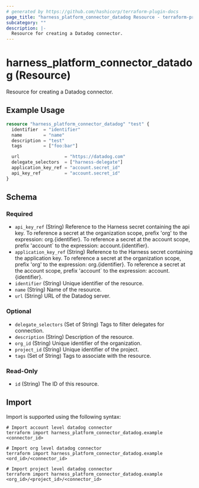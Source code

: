 ```yaml
---
# generated by https://github.com/hashicorp/terraform-plugin-docs
page_title: "harness_platform_connector_datadog Resource - terraform-provider-harness"
subcategory: ""
description: |-
  Resource for creating a Datadog connector.
---
```


# harness_platform_connector_datadog (Resource)

Resource for creating a Datadog connector.

## Example Usage

```terraform
resource "harness_platform_connector_datadog" "test" {
  identifier  = "identifier"
  name        = "name"
  description = "test"
  tags        = ["foo:bar"]

  url                 = "https://datadog.com"
  delegate_selectors  = ["harness-delegate"]
  application_key_ref = "account.secret_id"
  api_key_ref         = "account.secret_id"
}
```

<!-- schema generated by tfplugindocs -->
## Schema

### Required

- `api_key_ref` (String) Reference to the Harness secret containing the api key. To reference a secret at the organization scope, prefix 'org' to the expression: org.{identifier}. To reference a secret at the account scope, prefix 'account` to the expression: account.{identifier}.
- `application_key_ref` (String) Reference to the Harness secret containing the application key. To reference a secret at the organization scope, prefix 'org' to the expression: org.{identifier}. To reference a secret at the account scope, prefix 'account` to the expression: account.{identifier}.
- `identifier` (String) Unique identifier of the resource.
- `name` (String) Name of the resource.
- `url` (String) URL of the Datadog server.

### Optional

- `delegate_selectors` (Set of String) Tags to filter delegates for connection.
- `description` (String) Description of the resource.
- `org_id` (String) Unique identifier of the organization.
- `project_id` (String) Unique identifier of the project.
- `tags` (Set of String) Tags to associate with the resource.

### Read-Only

- `id` (String) The ID of this resource.

## Import

Import is supported using the following syntax:

```shell
# Import account level datadog connector 
terraform import harness_platform_connector_datadog.example <connector_id>

# Import org level datadog connector 
terraform import harness_platform_connector_datadog.example <ord_id>/<connector_id>

# Import project level datadog connector 
terraform import harness_platform_connector_datadog.example <org_id>/<project_id>/<connector_id>
```
